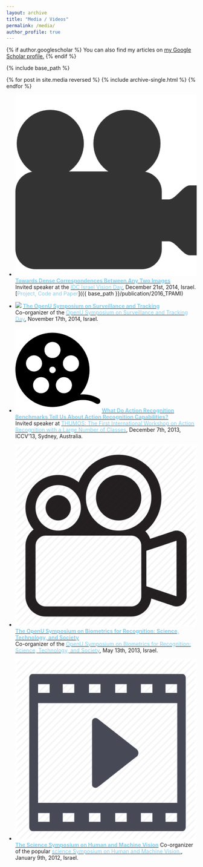 ```yaml
---
layout: archive
title: "Media / Videos"
permalink: /media/
author_profile: true
---
```


{% if author.googlescholar %}
  You can also find my articles on <u><a href="{{author.googlescholar}}">my Google Scholar profile</a>.</u>
{% endif %}

{% include base_path %}

{% for post in site.media reversed %}
  {% include archive-single.html %}
{% endfor %}

* <img src="../images/movie1.png"> **[<font color="SkyBlue">Towards Dense Correspondences Between Any Two Images</font>](https://www.youtube.com/watch?v=I_u9t30Qxj4)**<br/>
Invited speaker at the [<font color="SkyBlue">IDC Israel Vision Day</font>](http://cs.haifa.ac.il/~hagit/VisionDay/visionDay_2014.html), December 21st, 2014, Israel. <br/>[<font color="SkyBlue">Project, Code and Paper</font>]({{ base_path }}/publication/2016_TPAMI)<br/>

* <img src="../images/movie2.png"> **[<font color="SkyBlue">The OpenU Symposium on Surveillance and Tracking</font>](https://www.youtube.com/playlist?list=PLEMOEwdRMCan4DjyKYYARFdVqjAIXkT1H)** <br/>
Co-organizer of the [<font color="SkyBlue">OpenU Symposium on Surveillance and Tracking Day</font>](http://www.openu.ac.il/events/cs/171114.html), November 17th, 2014, Israel.

* <img src="../images/movie3.png"> **[<font color="SkyBlue">What Do Action Recognition Benchmarks Tell Us About Action Recognition Capabilities?</font>](https://www.youtube.com/watch?v=Wwv31_ESyUs#t=269)**<br/>
Invited speaker at [<font color="SkyBlue">THUMOS: The First International Workshop on Action Recognition with a Large Number of Classes</font>](http://crcv.ucf.edu/ICCV13-Action-Workshop/), December 7th, 2013, ICCV'13, Sydney, Australia.

* <img src="../images/movie4.png"> **[<font color="SkyBlue">The OpenU Symposium on Biometrics for Recognition: Science, Technology, and Society</font>](https://www.youtube.com/playlist?list=PLEMOEwdRMCam73cqlLrin97B0nQE5vode)**<br/>
Co-organizer of the [<font color="SkyBlue">OpenU Symposium on Biometrics for Recognition: Science, Technology, and Society</font>](http://www.openu.ac.il/events/130513.html), May 13th, 2013, Israel. 

* <img src="../images/movie5.png"> **[<font color="SkyBlue">The Science Symposium on Human and Machine Vision</font>](https://www.youtube.com/course?list=EC45E7A9494A711DE3)**
Co-organizer of the popular [<font color="SkyBlue">science Symposium on Human and Machine Vision.</font>](http://www.openu.ac.il/events/chais-shoam/090112.html), January 9th, 2012, Israel. 


 


